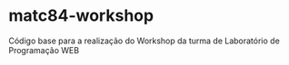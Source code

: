 # matc84-workshop
Código base para a realização do Workshop da turma de Laboratório de Programação WEB

